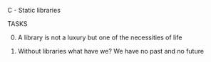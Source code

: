 C - Static libraries

TASKS

0. A library is not a luxury but one of the necessities of life

1. Without libraries what have we? We have no past and no future


